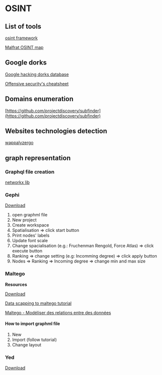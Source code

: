 # OSINT

## List of tools

[osint framework](https://osintframework.com/)

[Malfrat OSINT map](https://map.malfrats.industries/)

## Google dorks

[Google hacking dorks database](https://www.exploit-db.com/google-hacking-database)

[Offensive security's cheatsheet](https://cheatsheet.haax.fr/open-source-intelligence-osint/dorks/google_dorks/)

## Domains enumeration

[https://github.com/projectdiscovery/subfinder](https://github.com/projectdiscovery/subfinder)



## Websites technologies detection

[wappalyzergo](https://github.com/projectdiscovery/wappalyzergo)


## graph representation

### Graphql file creation

[networkx lib](https://pypi.org/project/networkx/)

### Gephi

[Download](https://gephi.org/)

1. open graphml file
2. New project
3. Create workspace
4. Spatialisation => click start button
5. Print nodes' labels
6. Update font scale
7. Change spacialisation (e.g.: Fruchenman Rengold, Force Atlas) => click execute button
8. Ranking => change setting (e.g: Incomming degree) => click apply button
9. Nodes => Ranking => Incoming degree => change min and max size

### Maltego

**Resources**

[Download](https://www.maltego.com/downloads/)

[Data scapping to maltego tutorial](https://osintcurio.us/2020/04/15/data-scraping-and-visualizing-using-instant-data-scraper-viewdns-info-and-maltego/)

[Maltego - Modéliser des relations entre des données](https://www.numelion.com/maltego-casefile-modeliser-des-relations-entre-des-donnees.html)


#### How to import graphml file

1. New
2. Import (follow tutorial)
3. Change layout


### Yed

[Download](https://www.yworks.com/products/yed)